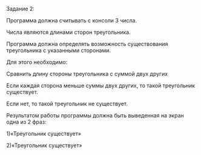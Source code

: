Задание 2:

Программа должна считывать с консоли 3 числа.

Числа являются длинами сторон треугольника.

Программа должна определять возможность существования треугольника с указанными сторонами.

Для этого необходимо:

Сравнить длину стороны треугольника с суммой двух других

Если каждая сторона меньше суммы двух других, то такой треугольник существует.

Если нет, то такой треугольник не существует.

Результатом работы программы должна быть выведенная на экран одна из 2 фраз:

1)«Треугольник существует»

2)«Треугольник существует»